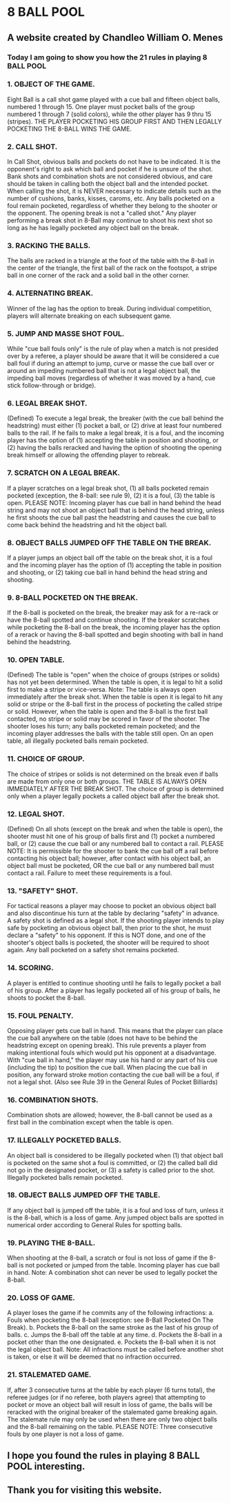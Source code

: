 # 8 BALL POOL
## A website created by Chandleo William O. Menes
### Today I am going to show you how the 21 rules in playing 8 BALL POOL

### 1. OBJECT OF THE GAME.
Eight Ball is a call shot game played with a cue ball and fifteen object balls, numbered 1 through 15. One player must
pocket balls of the group numbered 1 through 7 (solid colors), while the other player has 9 thru 15 (stripes). THE PLAYER
POCKETING HIS GROUP FIRST AND THEN LEGALLY POCKETING THE 8-BALL WINS THE GAME.

### 2. CALL SHOT.
In Call Shot, obvious balls and pockets do not have to be indicated. It is the opponent's right to ask which ball and pocket
if he is unsure of the shot. Bank shots and combination shots are not considered obvious, and care should be taken in
calling both the object ball and the intended pocket. When calling the shot, it is NEVER necessary to indicate details such
as the number of cushions, banks, kisses, caroms, etc. Any balls pocketed on a foul remain pocketed, regardless of
whether they belong to the shooter or the opponent.
The opening break is not a "called shot." Any player performing a break shot in 8-Ball may continue to shoot his next
shot so long as he has legally pocketed any object ball on the break.

### 3. RACKING THE BALLS.
The balls are racked in a triangle at the foot of the table with the 8-ball in the center of the triangle, the first ball of the
rack on the footspot, a stripe ball in one corner of the rack and a solid ball in the other corner.

### 4. ALTERNATING BREAK.
Winner of the lag has the option to break. During individual competition, players will alternate breaking on each
subsequent game.

### 5. JUMP AND MASSE SHOT FOUL.
While "cue ball fouls only" is the rule of play when a match is not presided over by a referee, a player should be aware
that it will be considered a cue ball foul if during an attempt to jump, curve or masse the cue ball over or around an
impeding numbered ball that is not a legal object ball, the impeding ball moves (regardless of whether it was moved by a
hand, cue stick follow-through or bridge).

### 6. LEGAL BREAK SHOT.
(Defined) To execute a legal break, the breaker (with the cue ball behind the headstring) must either (1) pocket a ball, or
(2) drive at least four numbered balls to the rail. If he fails to make a legal break, it is a foul, and the incoming player has
the option of (1) accepting the table in position and shooting, or (2) having the balls reracked and having the option of
shooting the opening break himself or allowing the offending player to rebreak.

### 7. SCRATCH ON A LEGAL BREAK.
If a player scratches on a legal break shot, (1) all balls pocketed remain pocketed (exception, the 8-ball: see rule 9), (2) it
is a foul, (3) the table is open. PLEASE NOTE: Incoming player has cue ball in hand behind the head string and may not
shoot an object ball that is behind the head string, unless he first shoots the cue ball past the headstring and causes the
cue ball to come back behind the headstring and hit the object ball.

### 8. OBJECT BALLS JUMPED OFF THE TABLE ON THE BREAK.
If a player jumps an object ball off the table on the break shot, it is a foul and the incoming player has the option of (1)
accepting the table in position and shooting, or (2) taking cue ball in hand behind the head string and shooting.

### 9. 8-BALL POCKETED ON THE BREAK.
If the 8-ball is pocketed on the break, the breaker may ask for a re-rack or have the 8-ball spotted and continue
shooting. If the breaker scratches while pocketing the 8-ball on the break, the incoming player has the option of a rerack or having the 8-ball spotted and begin shooting with ball in hand behind the headstring.

### 10. OPEN TABLE.
(Defined) The table is "open" when the choice of groups (stripes or solids) has not yet been determined. When the table
is open, it is legal to hit a solid first to make a stripe or vice-versa. Note: The table is always open immediately after the
break shot. When the table is open it is legal to hit any solid or stripe or the 8-ball first in the process of pocketing the
called stripe or solid. However, when the table is open and the 8-ball is the first ball contacted, no stripe or solid may be
scored in favor of the shooter. The shooter loses his turn; any balls pocketed remain pocketed; and the incoming player
addresses the balls with the table still open. On an open table, all illegally pocketed balls remain pocketed.

### 11. CHOICE OF GROUP.
The choice of stripes or solids is not determined on the break even if balls are made from only one or both groups. THE
TABLE IS ALWAYS OPEN IMMEDIATELY AFTER THE BREAK SHOT. The choice of group is determined only when a player
legally pockets a called object ball after the break shot.

### 12. LEGAL SHOT.
(Defined) On all shots (except on the break and when the table is open), the shooter must hit one of his group of balls
first and (1) pocket a numbered ball, or (2) cause the cue ball or any numbered ball to contact a rail.
PLEASE NOTE: It is permissible for the shooter to bank the cue ball off a rail before contacting his object ball; however,
after contact with his object ball, an object ball must be pocketed, OR the cue ball or any numbered ball must contact a
rail. Failure to meet these requirements is a foul.

### 13. "SAFETY" SHOT.
For tactical reasons a player may choose to pocket an obvious object ball and also discontinue his turn at the table by
declaring "safety" in advance. A safety shot is defined as a legal shot. If the shooting player intends to play safe by
pocketing an obvious object ball, then prior to the shot, he must declare a "safety" to his opponent. If this is NOT done,
and one of the shooter's object balls is pocketed, the shooter will be required to shoot again. Any ball pocketed on a
safety shot remains pocketed.

### 14. SCORING.
A player is entitled to continue shooting until he fails to legally pocket a ball of his group. After a player has legally
pocketed all of his group of balls, he shoots to pocket the 8-ball.

### 15. FOUL PENALTY.
Opposing player gets cue ball in hand. This means that the player can place the cue ball anywhere on the table (does not
have to be behind the headstring except on opening break). This rule prevents a player from making intentional fouls
which would put his opponent at a disadvantage. With "cue ball in hand," the player may use his hand or any part of his
cue (including the tip) to position the cue ball. When placing the cue ball in position, any forward stroke motion
contacting the cue ball will be a foul, if not a legal shot. (Also see Rule 39 in the General Rules of Pocket Billiards)

### 16. COMBINATION SHOTS.
Combination shots are allowed; however, the 8-ball cannot be used as a first ball in the combination except when the
table is open.

### 17. ILLEGALLY POCKETED BALLS.
An object ball is considered to be illegally pocketed when (1) that object ball is pocketed on the same shot a foul is
committed, or (2) the called ball did not go in the designated pocket, or (3) a safety is called prior to the shot. Illegally
pocketed balls remain pocketed.

### 18. OBJECT BALLS JUMPED OFF THE TABLE.
If any object ball is jumped off the table, it is a foul and loss of turn, unless it is the 8-ball, which is a loss of game. Any
jumped object balls are spotted in numerical order according to General Rules for spotting balls.

### 19. PLAYING THE 8-BALL.
When shooting at the 8-ball, a scratch or foul is not loss of game if the 8-ball is not pocketed or jumped from the table.
Incoming player has cue ball in hand. Note: A combination shot can never be used to legally pocket the 8-ball.

### 20. LOSS OF GAME.
A player loses the game if he commits any of the following infractions:
a. Fouls when pocketing the 8-ball (exception: see 8-Ball Pocketed On The Break).
b. Pockets the 8-ball on the same stroke as the last of his group of balls.
c. Jumps the 8-ball off the table at any time.
d. Pockets the 8-ball in a pocket other than the one designated.
e. Pockets the 8-ball when it is not the legal object ball.
Note: All infractions must be called before another shot is taken, or else it will be deemed that no infraction occurred.

### 21. STALEMATED GAME.
If, after 3 consecutive turns at the table by each player (6 turns total), the referee judges (or if no referee, both players
agree) that attempting to pocket or move an object ball will result in loss of game, the balls will be reracked with the
original breaker of the stalemated game breaking again. The stalemate rule may only be used when there are only two
object balls and the 8-ball remaining on the table. PLEASE NOTE: Three consecutive fouls by one player is not a loss of
game.

## I hope you found the rules in playing 8 BALL POOL interesting.

## Thank you for visiting this website.




